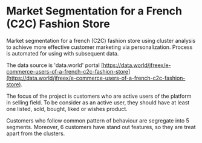 # Market Segmentation for a French (C2C) Fashion Store

Market segmentation for a french (C2C) fashion store using cluster analysis to achieve more effective customer marketing via personalization. Process is automated for using with subsequent data. 

The data source is 'data.world' portal [https://data.world/jfreex/e-commerce-users-of-a-french-c2c-fashion-store](https://data.world/jfreex/e-commerce-users-of-a-french-c2c-fashion-store).  

The focus of the project is customers who are active users of the platform in selling field. To be consider as an active user, they should have at least one listed, sold, bought, liked or wishes product.  

Customers who follow common pattern of behaviour are segregate into 5 segments.  Moreover, 6 customers have stand out features, so they are treat apart from the clusters.     
